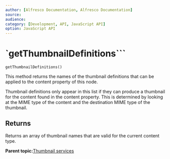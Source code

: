 ```yaml
---
author: [Alfresco Documentation, Alfresco Documentation]
source: 
audience: 
category: [Development, API, JavaScript API]
option: JavaScript API
---
```


# `getThumbnailDefinitions```

`getThumbnailDefinitions()`

This method returns the names of the thumbnail definitions that can be applied to the content property of this node.

Thumbnail definitions only appear in this list if they can produce a thumbnail for the content found in the content property. This is determined by looking at the MIME type of the content and the destination MIME type of the thumbnail.



## Returns

Returns an array of thumbnail names that are valid for the current content type.

**Parent topic:**[Thumbnail services](../references/API-JS-ThumbnailService.md)

